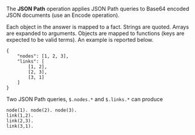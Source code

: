 The **JSON Path** operation applies JSON Path queries to Base64 encoded JSON documents (use an Encode operation).

Each object in the answer is mapped to a fact. Strings are quoted. Arrays are expanded to arguments. Objects are mapped to functions (keys are expected to be valid terms). An example is reported below.

```
{
    "nodes": [1, 2, 3],
    "links": [
        [1, 2],
        [2, 3],
        [3, 1]
    ]
}
```

Two JSON Path queries, `$.nodes.*` and `$.links.*` can produce
```
node(1). node(2). node(3).
link(1,2).
link(2,3).
link(3,1).
```
